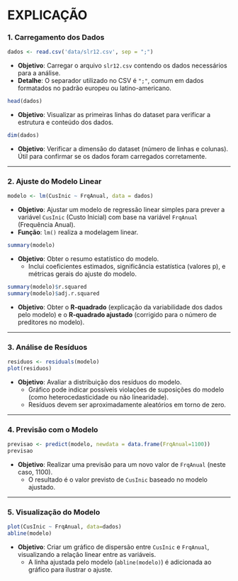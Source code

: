 ﻿# EXPLICAÇÃO


### **1. Carregamento dos Dados**

```r
dados <- read.csv('data/slr12.csv', sep = ";")

```

-   **Objetivo**: Carregar o arquivo `slr12.csv` contendo os dados necessários para a análise.
-   **Detalhe**: O separador utilizado no CSV é `";"`, comum em dados formatados no padrão europeu ou latino-americano.

```r
head(dados)

```

-   **Objetivo**: Visualizar as primeiras linhas do dataset para verificar a estrutura e conteúdo dos dados.

```r
dim(dados)

```

-   **Objetivo**: Verificar a dimensão do dataset (número de linhas e colunas). Útil para confirmar se os dados foram carregados corretamente.

----------

### **2. Ajuste do Modelo Linear**

```r
modelo <- lm(CusInic ~ FrqAnual, data = dados)

```

-   **Objetivo**: Ajustar um modelo de regressão linear simples para prever a variável `CusInic` (Custo Inicial) com base na variável `FrqAnual` (Frequência Anual).
-   **Função**: `lm()` realiza a modelagem linear.

```r
summary(modelo)

```

-   **Objetivo**: Obter o resumo estatístico do modelo.
    -   Inclui coeficientes estimados, significância estatística (valores p), e métricas gerais do ajuste do modelo.

```r
summary(modelo)$r.squared
summary(modelo)$adj.r.squared

```

-   **Objetivo**: Obter o **R-quadrado** (explicação da variabilidade dos dados pelo modelo) e o **R-quadrado ajustado** (corrigido para o número de preditores no modelo).

----------

### **3. Análise de Resíduos**

```r
residuos <- residuals(modelo)
plot(residuos)

```

-   **Objetivo**: Avaliar a distribuição dos resíduos do modelo.
    -   Gráfico pode indicar possíveis violações de suposições do modelo (como heterocedasticidade ou não linearidade).
    -   Resíduos devem ser aproximadamente aleatórios em torno de zero.

----------

### **4. Previsão com o Modelo**

```r
previsao <- predict(modelo, newdata = data.frame(FrqAnual=1100))
previsao

```

-   **Objetivo**: Realizar uma previsão para um novo valor de `FrqAnual` (neste caso, 1100).
    -   O resultado é o valor previsto de `CusInic` baseado no modelo ajustado.

----------

### **5. Visualização do Modelo**

```r
plot(CusInic ~ FrqAnual, data=dados)
abline(modelo)

```

-   **Objetivo**: Criar um gráfico de dispersão entre `CusInic` e `FrqAnual`, visualizando a relação linear entre as variáveis.
    -   A linha ajustada pelo modelo (`abline(modelo)`) é adicionada ao gráfico para ilustrar o ajuste.


